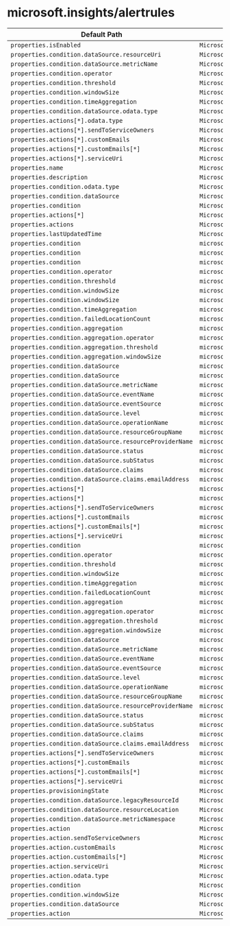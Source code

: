 # microsoft.insights/alertrules

| Default Path | Alias |
|---|---|
| `properties.isEnabled` | `Microsoft.Insights/alertRules/isEnabled` |
| `properties.condition.dataSource.resourceUri` | `Microsoft.Insights/alertRules/condition.dataSource.resourceUri` |
| `properties.condition.dataSource.metricName` | `Microsoft.Insights/alertRules/condition.dataSource.metricName` |
| `properties.condition.operator` | `Microsoft.Insights/alertRules/condition.operator` |
| `properties.condition.threshold` | `Microsoft.Insights/alertRules/condition.threshold` |
| `properties.condition.windowSize` | `Microsoft.Insights/alertRules/condition.windowSize` |
| `properties.condition.timeAggregation` | `Microsoft.Insights/alertRules/condition.timeAggregation` |
| `properties.condition.dataSource.odata.type` | `Microsoft.Insights/alertRules/condition.dataSource.odata.type` |
| `properties.actions[*].odata.type` | `Microsoft.Insights/alertRules/actions[*].odata.type` |
| `properties.actions[*].sendToServiceOwners` | `Microsoft.Insights/alertRules/actions[*].sendToServiceOwners` |
| `properties.actions[*].customEmails` | `Microsoft.Insights/alertRules/actions[*].customEmails` |
| `properties.actions[*].customEmails[*]` | `Microsoft.Insights/alertRules/actions[*].customEmails[*]` |
| `properties.actions[*].serviceUri` | `Microsoft.Insights/alertRules/actions[*].serviceUri` |
| `properties.name` | `Microsoft.Insights/alertrules/name` |
| `properties.description` | `Microsoft.Insights/alertrules/description` |
| `properties.condition.odata.type` | `Microsoft.Insights/alertrules/condition.odata.type` |
| `properties.condition.dataSource` | `Microsoft.Insights/alertrules/condition.dataSource` |
| `properties.condition` | `Microsoft.Insights/alertrules/condition` |
| `properties.actions[*]` | `Microsoft.Insights/alertrules/actions[*]` |
| `properties.actions` | `Microsoft.Insights/alertrules/actions` |
| `properties.lastUpdatedTime` | `Microsoft.Insights/alertrules/lastUpdatedTime` |
| `properties.condition` | `microsoft.insights/alertrules/condition.Microsoft.Azure.Management.Insights.Models.ThresholdRuleCondition` |
| `properties.condition` | `microsoft.insights/alertrules/condition.Microsoft.Azure.Management.Insights.Models.LocationThresholdRuleCondition` |
| `properties.condition` | `microsoft.insights/alertrules/condition.Microsoft.Azure.Management.Insights.Models.ManagementEventRuleCondition` |
| `properties.condition.operator` | `microsoft.insights/alertrules/condition.Microsoft.Azure.Management.Insights.Models.ThresholdRuleCondition.operator` |
| `properties.condition.threshold` | `microsoft.insights/alertrules/condition.Microsoft.Azure.Management.Insights.Models.ThresholdRuleCondition.threshold` |
| `properties.condition.windowSize` | `microsoft.insights/alertrules/condition.Microsoft.Azure.Management.Insights.Models.ThresholdRuleCondition.windowSize` |
| `properties.condition.windowSize` | `microsoft.insights/alertrules/condition.Microsoft.Azure.Management.Insights.Models.LocationThresholdRuleCondition.windowSize` |
| `properties.condition.timeAggregation` | `microsoft.insights/alertrules/condition.Microsoft.Azure.Management.Insights.Models.ThresholdRuleCondition.timeAggregation` |
| `properties.condition.failedLocationCount` | `microsoft.insights/alertrules/condition.Microsoft.Azure.Management.Insights.Models.LocationThresholdRuleCondition.failedLocationCount` |
| `properties.condition.aggregation` | `microsoft.insights/alertrules/condition.Microsoft.Azure.Management.Insights.Models.ManagementEventRuleCondition.aggregation` |
| `properties.condition.aggregation.operator` | `microsoft.insights/alertrules/condition.Microsoft.Azure.Management.Insights.Models.ManagementEventRuleCondition.aggregation.operator` |
| `properties.condition.aggregation.threshold` | `microsoft.insights/alertrules/condition.Microsoft.Azure.Management.Insights.Models.ManagementEventRuleCondition.aggregation.threshold` |
| `properties.condition.aggregation.windowSize` | `microsoft.insights/alertrules/condition.Microsoft.Azure.Management.Insights.Models.ManagementEventRuleCondition.aggregation.windowSize` |
| `properties.condition.dataSource` | `microsoft.insights/alertrules/condition.dataSource.Microsoft.Azure.Management.Insights.Models.RuleMetricDataSource` |
| `properties.condition.dataSource` | `microsoft.insights/alertrules/condition.dataSource.Microsoft.Azure.Management.Insights.Models.RuleManagementEventDataSource` |
| `properties.condition.dataSource.metricName` | `microsoft.insights/alertrules/condition.dataSource.Microsoft.Azure.Management.Insights.Models.RuleMetricDataSource.metricName` |
| `properties.condition.dataSource.eventName` | `microsoft.insights/alertrules/condition.dataSource.Microsoft.Azure.Management.Insights.Models.RuleManagementEventDataSource.eventName` |
| `properties.condition.dataSource.eventSource` | `microsoft.insights/alertrules/condition.dataSource.Microsoft.Azure.Management.Insights.Models.RuleManagementEventDataSource.eventSource` |
| `properties.condition.dataSource.level` | `microsoft.insights/alertrules/condition.dataSource.Microsoft.Azure.Management.Insights.Models.RuleManagementEventDataSource.level` |
| `properties.condition.dataSource.operationName` | `microsoft.insights/alertrules/condition.dataSource.Microsoft.Azure.Management.Insights.Models.RuleManagementEventDataSource.operationName` |
| `properties.condition.dataSource.resourceGroupName` | `microsoft.insights/alertrules/condition.dataSource.Microsoft.Azure.Management.Insights.Models.RuleManagementEventDataSource.resourceGroupName` |
| `properties.condition.dataSource.resourceProviderName` | `microsoft.insights/alertrules/condition.dataSource.Microsoft.Azure.Management.Insights.Models.RuleManagementEventDataSource.resourceProviderName` |
| `properties.condition.dataSource.status` | `microsoft.insights/alertrules/condition.dataSource.Microsoft.Azure.Management.Insights.Models.RuleManagementEventDataSource.status` |
| `properties.condition.dataSource.subStatus` | `microsoft.insights/alertrules/condition.dataSource.Microsoft.Azure.Management.Insights.Models.RuleManagementEventDataSource.subStatus` |
| `properties.condition.dataSource.claims` | `microsoft.insights/alertrules/condition.dataSource.Microsoft.Azure.Management.Insights.Models.RuleManagementEventDataSource.claims` |
| `properties.condition.dataSource.claims.emailAddress` | `microsoft.insights/alertrules/condition.dataSource.Microsoft.Azure.Management.Insights.Models.RuleManagementEventDataSource.claims.emailAddress` |
| `properties.actions[*]` | `microsoft.insights/alertrules/actions[*].Microsoft.Azure.Management.Insights.Models.RuleEmailAction` |
| `properties.actions[*]` | `microsoft.insights/alertrules/actions[*].Microsoft.Azure.Management.Insights.Models.RuleWebhookAction` |
| `properties.actions[*].sendToServiceOwners` | `microsoft.insights/alertrules/actions[*].Microsoft.Azure.Management.Insights.Models.RuleEmailAction.sendToServiceOwners` |
| `properties.actions[*].customEmails` | `microsoft.insights/alertrules/actions[*].Microsoft.Azure.Management.Insights.Models.RuleEmailAction.customEmails` |
| `properties.actions[*].customEmails[*]` | `microsoft.insights/alertrules/actions[*].Microsoft.Azure.Management.Insights.Models.RuleEmailAction.customEmails[*]` |
| `properties.actions[*].serviceUri` | `microsoft.insights/alertrules/actions[*].Microsoft.Azure.Management.Insights.Models.RuleWebhookAction.serviceUri` |
| `properties.condition` | `microsoft.insights/alertrules/condition.Microsoft-Azure-Management-Insights-Models-ThresholdRuleCondition` |
| `properties.condition.operator` | `microsoft.insights/alertrules/condition.Microsoft-Azure-Management-Insights-Models-ThresholdRuleCondition.operator` |
| `properties.condition.threshold` | `microsoft.insights/alertrules/condition.Microsoft-Azure-Management-Insights-Models-ThresholdRuleCondition.threshold` |
| `properties.condition.windowSize` | `microsoft.insights/alertrules/condition.Microsoft-Azure-Management-Insights-Models-ThresholdRuleCondition.windowSize` |
| `properties.condition.timeAggregation` | `microsoft.insights/alertrules/condition.Microsoft-Azure-Management-Insights-Models-ThresholdRuleCondition.timeAggregation` |
| `properties.condition.failedLocationCount` | `microsoft.insights/alertrules/condition.Microsoft-Azure-Management-Insights-Models-LocationThresholdRuleCondition.failedLocationCount` |
| `properties.condition.aggregation` | `microsoft.insights/alertrules/condition.Microsoft-Azure-Management-Insights-Models-ManagementEventRuleCondition.aggregation` |
| `properties.condition.aggregation.operator` | `microsoft.insights/alertrules/condition.Microsoft-Azure-Management-Insights-Models-ManagementEventRuleCondition.aggregation.operator` |
| `properties.condition.aggregation.threshold` | `microsoft.insights/alertrules/condition.Microsoft-Azure-Management-Insights-Models-ManagementEventRuleCondition.aggregation.threshold` |
| `properties.condition.aggregation.windowSize` | `microsoft.insights/alertrules/condition.Microsoft-Azure-Management-Insights-Models-ManagementEventRuleCondition.aggregation.windowSize` |
| `properties.condition.dataSource` | `microsoft.insights/alertrules/condition.dataSource.Microsoft-Azure-Management-Insights-Models-RuleMetricDataSource` |
| `properties.condition.dataSource.metricName` | `microsoft.insights/alertrules/condition.dataSource.Microsoft-Azure-Management-Insights-Models-RuleMetricDataSource.metricName` |
| `properties.condition.dataSource.eventName` | `microsoft.insights/alertrules/condition.dataSource.Microsoft-Azure-Management-Insights-Models-RuleManagementEventDataSource.eventName` |
| `properties.condition.dataSource.eventSource` | `microsoft.insights/alertrules/condition.dataSource.Microsoft-Azure-Management-Insights-Models-RuleManagementEventDataSource.eventSource` |
| `properties.condition.dataSource.level` | `microsoft.insights/alertrules/condition.dataSource.Microsoft-Azure-Management-Insights-Models-RuleManagementEventDataSource.level` |
| `properties.condition.dataSource.operationName` | `microsoft.insights/alertrules/condition.dataSource.Microsoft-Azure-Management-Insights-Models-RuleManagementEventDataSource.operationName` |
| `properties.condition.dataSource.resourceGroupName` | `microsoft.insights/alertrules/condition.dataSource.Microsoft-Azure-Management-Insights-Models-RuleManagementEventDataSource.resourceGroupName` |
| `properties.condition.dataSource.resourceProviderName` | `microsoft.insights/alertrules/condition.dataSource.Microsoft-Azure-Management-Insights-Models-RuleManagementEventDataSource.resourceProviderName` |
| `properties.condition.dataSource.status` | `microsoft.insights/alertrules/condition.dataSource.Microsoft-Azure-Management-Insights-Models-RuleManagementEventDataSource.status` |
| `properties.condition.dataSource.subStatus` | `microsoft.insights/alertrules/condition.dataSource.Microsoft-Azure-Management-Insights-Models-RuleManagementEventDataSource.subStatus` |
| `properties.condition.dataSource.claims` | `microsoft.insights/alertrules/condition.dataSource.Microsoft-Azure-Management-Insights-Models-RuleManagementEventDataSource.claims` |
| `properties.condition.dataSource.claims.emailAddress` | `microsoft.insights/alertrules/condition.dataSource.Microsoft-Azure-Management-Insights-Models-RuleManagementEventDataSource.claims.emailAddress` |
| `properties.actions[*].sendToServiceOwners` | `microsoft.insights/alertrules/actions[*].Microsoft-Azure-Management-Insights-Models-RuleEmailAction.sendToServiceOwners` |
| `properties.actions[*].customEmails` | `microsoft.insights/alertrules/actions[*].Microsoft-Azure-Management-Insights-Models-RuleEmailAction.customEmails` |
| `properties.actions[*].customEmails[*]` | `microsoft.insights/alertrules/actions[*].Microsoft-Azure-Management-Insights-Models-RuleEmailAction.customEmails[*]` |
| `properties.actions[*].serviceUri` | `microsoft.insights/alertrules/actions[*].Microsoft-Azure-Management-Insights-Models-RuleWebhookAction.serviceUri` |
| `properties.provisioningState` | `Microsoft.Insights/alertrules/provisioningState` |
| `properties.condition.dataSource.legacyResourceId` | `Microsoft.Insights/alertrules/condition.dataSource.legacyResourceId` |
| `properties.condition.dataSource.resourceLocation` | `Microsoft.Insights/alertrules/condition.dataSource.resourceLocation` |
| `properties.condition.dataSource.metricNamespace` | `Microsoft.Insights/alertrules/condition.dataSource.metricNamespace` |
| `properties.action` | `Microsoft.Insights/alertrules/action.Microsoft-Azure-Management-Insights-Models-RuleEmailAction` |
| `properties.action.sendToServiceOwners` | `Microsoft.Insights/alertrules/action.Microsoft-Azure-Management-Insights-Models-RuleEmailAction.sendToServiceOwners` |
| `properties.action.customEmails` | `Microsoft.Insights/alertrules/action.Microsoft-Azure-Management-Insights-Models-RuleEmailAction.customEmails` |
| `properties.action.customEmails[*]` | `Microsoft.Insights/alertrules/action.Microsoft-Azure-Management-Insights-Models-RuleEmailAction.customEmails[*]` |
| `properties.action.serviceUri` | `Microsoft.Insights/alertrules/action.Microsoft-Azure-Management-Insights-Models-RuleWebhookAction.serviceUri` |
| `properties.action.odata.type` | `Microsoft.Insights/alertrules/action.odata.type` |
| `properties.condition` | `Microsoft.Insights/alertrules/condition.Microsoft-Azure-Management-Insights-Models-ManagementEventRuleCondition` |
| `properties.condition.windowSize` | `Microsoft.Insights/alertrules/condition.Microsoft-Azure-Management-Insights-Models-LocationThresholdRuleCondition.windowSize` |
| `properties.condition.dataSource` | `Microsoft.Insights/alertrules/condition.dataSource.Microsoft-Azure-Management-Insights-Models-RuleManagementEventDataSource` |
| `properties.action` | `Microsoft.Insights/alertrules/action.Microsoft-Azure-Management-Insights-Models-RuleWebhookAction` |

